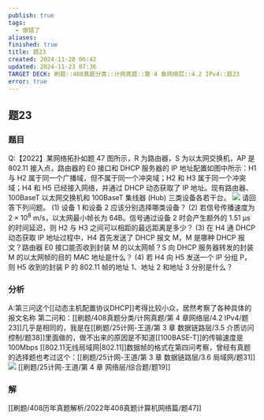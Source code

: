 ```yaml
---
publish: true
tags:
  - 做错了
aliases: 
finished: true
title: 题23
created: 2024-11-20 06:42
updated: 2024-11-23 07:36
TARGET DECK: 刷题::408真题分类::计网真题::第 4 章网络层::4.2 IPv4::题23
error: true
---
```

## 题23
### 题目
Q:【2022】某网络拓扑如题 47 图所示，R 为路由器，S 为以太网交换机，AP 是 802.11 接入点，路由器的 E0 接口和 DHCP 服务器的 IP 地址配置如图中所示：H1 与 H2 属于同一个广播域，但不属于同一个冲突域；H2 和 H3 属于同一个冲突域；H4 和 H5 已经接入网络，并通过 DHCP 动态获取了 IP 地址。现有路由器、100BaseT 以太网交换机和 100BaseT 集线器 (Hub) 三类设备各若干台。
![](https://img.hwenyi.tech/202411222236698.webp)
请回答下列问题。
(1) 设备 1 和设备 2 应该分别选择哪类设备？
(2) 若信号传播速度为 $2\times10^8$ m/s，以太网最小帧长为 64B。信号通过设备 2 时会产生额外的 1.51 μs 的时间延迟，则 H2 与 H3 之间可以相距的最远距离是多少？
(3) 在 H4 通 DHCP 动态获取 IP 地址过程中，H4 首先发送了 DHCP 报文 M，M 是哪种 DHCP 报文？路由器 E0 接口能否收到封装 M 的以太网帧？S 向 DHCP 服务器转发的封装 M 的以太网帧的目的 MAC 地址是什么？
(4) 若 H4 向 H5 发送一个 IP 分组 P，则 H5 收到的封装 P 的 802.11 帧的地址 1、地址 2 和地址 3 分别是什么？
### 分析
A:第三问这个[[动态主机配置协议DHCP]]考得比较小众，居然考察了各种具体的报文名称
第二问和：[[刷题/408真题分类/计网真题/第 4 章网络层/4.2 IPv4/题23]]几乎是相同的，我是在[[刷题/25计网-王道/第 3 章 数据链路层/3.5 介质访问控制/题38]]里面做的，做不出来的原因是不知道[[100BASE-T]]的传输速度是100Mbps
[[802.11无线局域网|802.11]]数据帧的格式在第四问考察，曾经有真题的选择题也考过这个：[[刷题/25计网-王道/第 3 章 数据链路层/3.6 局域网/题31]]
![](https://img.hwenyi.tech/202411231535413.webp)
[[刷题/25计网-王道/第 4 章 网络层/综合题/题19]]
### 解
[[刷题/408历年真题解析/2022年408真题计算机网络篇/题47]]
